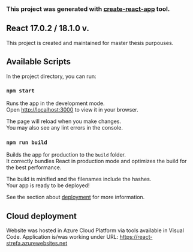 ### This project was generated with [create-react-app](https://github.com/facebook/create-react-app) tool.

## React 17.0.2 / 18.1.0 v.

This project is created and maintained for master thesis purpouses.

## Available Scripts

In the project directory, you can run:

### `npm start`

Runs the app in the development mode.\
Open [http://localhost:3000](http://localhost:3000) to view it in your browser.

The page will reload when you make changes.\
You may also see any lint errors in the console.

### `npm run build`

Builds the app for production to the `build` folder.\
It correctly bundles React in production mode and optimizes the build for the best performance.

The build is minified and the filenames include the hashes.\
Your app is ready to be deployed!

See the section about [deployment](https://facebook.github.io/create-react-app/docs/deployment) for more information.

## Cloud deployment

Website was hosted in Azure Cloud Platform via tools available in Visual Code.
Application is/was working under URL: https://react-strefa.azurewebsites.net
